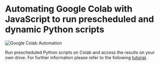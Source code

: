 # Automating Google Colab with JavaScript to run prescheduled and dynamic Python scripts

![Google Colab Automation](https://cdn-images-1.medium.com/max/800/1*5wC2pRrrCntpApruz3H2LA.gif)

Run prescheduled Python scripts on Colab and access the results on your own drive. For further information please refer to the following [tutorial](https://khorasani.medium.com/creating-interactive-radar-charts-with-python-2856d06535f6).

